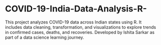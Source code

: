 # COVID-19-India-Data-Analysis-R-
This project analyzes COVID-19 data across Indian states using R. It includes data cleaning, transformation, and visualizations to explore trends in confirmed cases, deaths, and recoveries. Developed by Ishita Sarkar as part of a data science learning journey.
